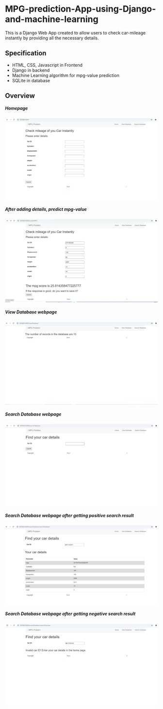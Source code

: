 # MPG-prediction-App-using-Django-and-machine-learning

This is a Django Web App created to allow users to check car-mileage instantly by providing all the necessary details.

## Specification

- HTML, CSS, Javascript in Frontend
- Django in backend
- Machine Learning algorithm for mpg-value prediction
- SQLite in database

## Overview

##### Homepage

![1](images/homepage.jpg)


##### After adding details, predict mpg-value

![2](images/predict_mpg.jpg)


##### View Database webpage

![3](images/view_database.jpg)


##### Search Database webpage

![4](images/search_database.jpg)


##### Search Database webpage after getting positive search result

![5](images/search_positive.jpg)


##### Search Database webpage after getting negative search result

![6](images/search_negative.jpg)
